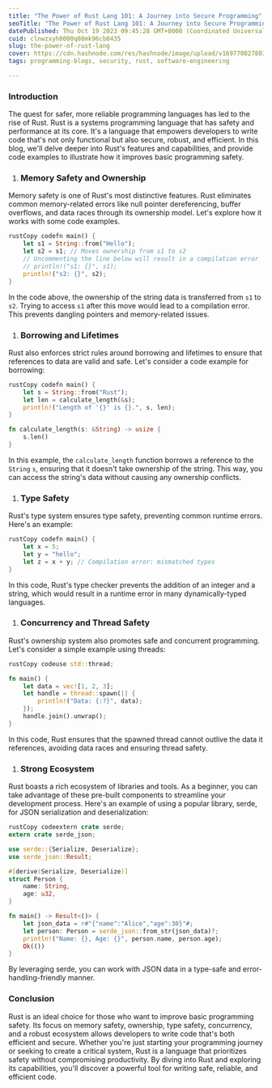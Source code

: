 ```yaml
---
title: "The Power of Rust Lang 101: A Journey into Secure Programming"
seoTitle: "The Power of Rust Lang 101: A Journey into Secure Programming"
datePublished: Thu Oct 19 2023 09:45:28 GMT+0000 (Coordinated Universal Time)
cuid: clnwzxyh0000q08mk96cb0435
slug: the-power-of-rust-lang
cover: https://cdn.hashnode.com/res/hashnode/image/upload/v1697708278034/dc5b7181-1f95-410d-ac59-010636915395.png
tags: programming-blogs, security, rust, software-engineering

---
```


### Introduction

The quest for safer, more reliable programming languages has led to the rise of Rust. Rust is a systems programming language that has safety and performance at its core. It's a language that empowers developers to write code that's not only functional but also secure, robust, and efficient. In this blog, we'll delve deeper into Rust's features and capabilities, and provide code examples to illustrate how it improves basic programming safety.

1. ### Memory Safety and Ownership
    

Memory safety is one of Rust's most distinctive features. Rust eliminates common memory-related errors like null pointer dereferencing, buffer overflows, and data races through its ownership model. Let's explore how it works with some code examples.

```rust
rustCopy codefn main() {
    let s1 = String::from("Hello");
    let s2 = s1; // Moves ownership from s1 to s2
    // Uncommenting the line below will result in a compilation error
    // println!("s1: {}", s1);
    println!("s2: {}", s2);
}
```

In the code above, the ownership of the string data is transferred from `s1` to `s2`. Trying to access `s1` after this move would lead to a compilation error. This prevents dangling pointers and memory-related issues.

1. ### Borrowing and Lifetimes
    

Rust also enforces strict rules around borrowing and lifetimes to ensure that references to data are valid and safe. Let's consider a code example for borrowing:

```rust
rustCopy codefn main() {
    let s = String::from("Rust");
    let len = calculate_length(&s);
    println!("Length of '{}' is {}.", s, len);
}

fn calculate_length(s: &String) -> usize {
    s.len()
}
```

In this example, the `calculate_length` function borrows a reference to the `String` `s`, ensuring that it doesn't take ownership of the string. This way, you can access the string's data without causing any ownership conflicts.

1. ### Type Safety
    

Rust's type system ensures type safety, preventing common runtime errors. Here's an example:

```rust
rustCopy codefn main() {
    let x = 5;
    let y = "hello";
    let z = x + y; // Compilation error: mismatched types
}
```

In this code, Rust's type checker prevents the addition of an integer and a string, which would result in a runtime error in many dynamically-typed languages.

1. ### Concurrency and Thread Safety
    

Rust's ownership system also promotes safe and concurrent programming. Let's consider a simple example using threads:

```rust
rustCopy codeuse std::thread;

fn main() {
    let data = vec![1, 2, 3];
    let handle = thread::spawn(|| {
        println!("Data: {:?}", data);
    });
    handle.join().unwrap();
}
```

In this code, Rust ensures that the spawned thread cannot outlive the data it references, avoiding data races and ensuring thread safety.

1. ### Strong Ecosystem
    

Rust boasts a rich ecosystem of libraries and tools. As a beginner, you can take advantage of these pre-built components to streamline your development process. Here's an example of using a popular library, serde, for JSON serialization and deserialization:

```rust
rustCopy codeextern crate serde;
extern crate serde_json;

use serde::{Serialize, Deserialize};
use serde_json::Result;

#[derive(Serialize, Deserialize)]
struct Person {
    name: String,
    age: u32,
}

fn main() -> Result<()> {
    let json_data = r#"{"name":"Alice","age":30}"#;
    let person: Person = serde_json::from_str(json_data)?;
    println!("Name: {}, Age: {}", person.name, person.age);
    Ok(())
}
```

By leveraging serde, you can work with JSON data in a type-safe and error-handling-friendly manner.

### Conclusion

Rust is an ideal choice for those who want to improve basic programming safety. Its focus on memory safety, ownership, type safety, concurrency, and a robust ecosystem allows developers to write code that's both efficient and secure. Whether you're just starting your programming journey or seeking to create a critical system, Rust is a language that prioritizes safety without compromising productivity. By diving into Rust and exploring its capabilities, you'll discover a powerful tool for writing safe, reliable, and efficient code.